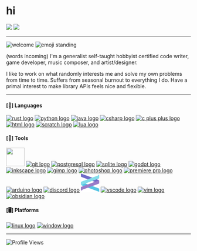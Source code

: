 # hi

<a href="https://github.com/Multirious?tab=repositories&q=&type=&language=&sort=stargazers"><img src="https://img.shields.io/github/stars/Multirious?style=for-the-badge&logo=github" /><a/> <img src="https://img.shields.io/badge/Username-multirious-7289da?style=for-the-badge&logo=discord&logoColor=white" />

---

<img src="https://i.pinimg.com/originals/be/b5/41/beb541eeb1ee06ba00ef55d5baa60773.gif" alt="welcome" width=20% /> <img src="https://github.com/Multirious/Multirious/assets/77918086/626e2dcd-6f3a-4b14-afee-151a70d61fe9)" alt="emoji standing" width=20% />

(words incoming) I'm a generalist self-taught hobbyist certified code writer, game developer, music composer, and artist/designer.

I like to work on what randomly interests me and solve my own problems from time to time.
Suffers from seasonal burnout to everything I do.
Have a primal interest to make library APIs feels nice and flexible.

---

#### [📝] Languages

<a href="https://www.rust-lang.org"/><img src="https://www.rust-lang.org/logos/rust-logo-128x128.png" alt="rust logo" width=50 height=50 /><a/> <a href="https://www.python.org/"><img src="https://cdn.jsdelivr.net/gh/devicons/devicon/icons/python/python-original.svg" alt="python logo" width=50 height=50 /><a/>
<a href="https://www.java.com/"><img src="https://cdn.jsdelivr.net/gh/devicons/devicon/icons/java/java-original.svg" alt="java logo" width=50 height=50 /><a/>
<a href="https://dotnet.microsoft.com/en-us/languages/csharp"><img src="https://cdn.jsdelivr.net/gh/devicons/devicon/icons/csharp/csharp-original.svg" alt="csharp logo" width=50 height=50 /><a/>
<a href="https://isocpp.org/"><img src="https://cdn.jsdelivr.net/gh/devicons/devicon/icons/cplusplus/cplusplus-original.svg" alt="c plus plus logo" width=50 height=50 /><a/>
<a href="https://html.spec.whatwg.org/multipage/"><img src="https://cdn.jsdelivr.net/gh/devicons/devicon/icons/html5/html5-original.svg" alt="html logo" width=50 height=50 /><a/>
<a href="https://scratch.mit.edu/"><img src="https://cdn.worldvectorlogo.com/logos/scratch-cat.svg" alt="scratch logo" width=50 height=50 /><a/>
<a href="https://www.lua.org/"><img src="https://cdn.jsdelivr.net/gh/devicons/devicon/icons/lua/lua-original.svg" alt="lua logo" width=50 height=50 /><a/>

#### [🧰] Tools
<a href="https://github.com/"><img src="https://cdn.jsdelivr.net/gh/devicons/devicon/icons/github/github-original.svg" width=50 height=50 /><a/>
<a href="https://git-scm.com/"><img src="https://cdn.jsdelivr.net/gh/devicons/devicon/icons/git/git-original.svg" alt="git logo" width=50 height=50 /><a/> <a href="https://www.postgresql.org/"><img src="https://cdn.jsdelivr.net/gh/devicons/devicon/icons/postgresql/postgresql-plain.svg" alt="postgresql logo" width=50 height=50 /><a/>
<a href="https://www.sqlite.org/index.html"><img src="https://cdn.jsdelivr.net/gh/devicons/devicon/icons/sqlite/sqlite-original.svg" alt="sqlite logo" width=50 height=50 /><a/>
<a href="https://godotengine.org/"><img src="https://cdn.jsdelivr.net/gh/devicons/devicon/icons/godot/godot-original.svg" alt="godot logo" width=50 height=50 /><a/>
<a href="https://inkscape.org/"><img src="https://cdn.jsdelivr.net/gh/devicons/devicon/icons/inkscape/inkscape-original.svg" alt="inkscape logo" width=50 height=50 /><a/>
<a href="https://www.gimp.org/"><img src="https://cdn.jsdelivr.net/gh/devicons/devicon/icons/gimp/gimp-original.svg" alt="gimp logo" width=50 height=50 /><a/>
<a href="https://www.adobe.com/products/photoshop.html"><img src="https://cdn.jsdelivr.net/gh/devicons/devicon/icons/photoshop/photoshop-plain.svg" alt="photoshop logo" width=50 height=50 /><a/>
<a href="https://www.adobe.com/products/premiere.html"><img src="https://cdn.jsdelivr.net/gh/devicons/devicon/icons/premierepro/premierepro-plain.svg" alt="premiere pro logo" width=50 height=50 /><a/>
<a href="https://www.arduino.cc/"><img src="https://cdn.jsdelivr.net/gh/devicons/devicon/icons/arduino/arduino-original.svg" alt="arduino logo" width=50 height=50 /><a/>
<a href="https://www.discord.gg"><img src="https://cdn.worldvectorlogo.com/logos/discord-6.svg" alt="discord logo" width=50 height=50 /><a/>
<a href="https://helix-editor.com/"><img src="https://github.com/helix-editor/helix/blob/master/logo.svg" alt="helix editor logo" width=50 height=50 /><a/>
<a href="https://code.visualstudio.com/"><img src="https://cdn.jsdelivr.net/gh/devicons/devicon/icons/vscode/vscode-original.svg" alt="vscode logo" width=50 height=50 /><a/>
<a href="https://www.vim.org/"><img src="https://cdn.jsdelivr.net/gh/devicons/devicon/icons/vim/vim-original.svg" alt="vim logo" width=50 height=50 /><a/>
<a href="https://obsidian.md/"><img src="https://upload.wikimedia.org/wikipedia/commons/1/10/2023_Obsidian_logo.svg" alt="obsidian logo" width=50 height=50 /><a/>

#### [🖥️] Platforms

<a href="https://www.linux.org/"><img src="https://cdn.jsdelivr.net/gh/devicons/devicon/icons/linux/linux-original.svg" alt="linux logo" width=50 height=50 /><a/> <a href="https://www.microsoft.com/windows"><img src="https://cdn.jsdelivr.net/gh/devicons/devicon/icons/windows8/windows8-original.svg" alt="window logo" width=50 height=50 /><a/>

---
![Profile Views](https://komarev.com/ghpvc/?username=multirious&style=for-the-badge)

